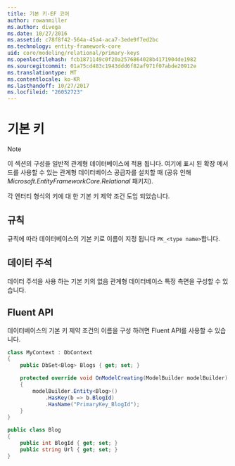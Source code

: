 ```yaml
---
title: 기본 키-EF 코어
author: rowanmiller
ms.author: divega
ms.date: 10/27/2016
ms.assetid: c78f8f42-564a-45a4-aca7-3ede9f7ed2bc
ms.technology: entity-framework-core
uid: core/modeling/relational/primary-keys
ms.openlocfilehash: fcb1871149c0f20a2576864028b4171904de1982
ms.sourcegitcommit: 01a75cd483c1943ddd6f82af971f07abde20912e
ms.translationtype: MT
ms.contentlocale: ko-KR
ms.lasthandoff: 10/27/2017
ms.locfileid: "26052723"
---
```

# <a name="primary-keys"></a>기본 키

> [!NOTE]  
> 이 섹션의 구성을 일반적 관계형 데이터베이스에 적용 됩니다. 여기에 표시 된 확장 메서드를 사용할 수 있는 관계형 데이터베이스 공급자를 설치할 때 (공유 인해 *Microsoft.EntityFrameworkCore.Relational* 패키지).

각 엔터티 형식의 키에 대 한 기본 키 제약 조건 도입 되었습니다.

## <a name="conventions"></a>규칙

규칙에 따라 데이터베이스의 기본 키로 이름이 지정 됩니다 `PK_<type name>`합니다.

## <a name="data-annotations"></a>데이터 주석

데이터 주석을 사용 하는 기본 키의 없음 관계형 데이터베이스 특정 측면을 구성할 수 있습니다.

## <a name="fluent-api"></a>Fluent API

데이터베이스의 기본 키 제약 조건의 이름을 구성 하려면 Fluent API를 사용할 수 있습니다.

<!-- [!code-csharp[Main](samples/core/relational/Modeling/FluentAPI/Samples/Relational/KeyName.cs?highlight=9)] -->
``` csharp
class MyContext : DbContext
{
    public DbSet<Blog> Blogs { get; set; }

    protected override void OnModelCreating(ModelBuilder modelBuilder)
    {
        modelBuilder.Entity<Blog>()
            .HasKey(b => b.BlogId)
            .HasName("PrimaryKey_BlogId");
    }
}

public class Blog
{
    public int BlogId { get; set; }
    public string Url { get; set; }
}
```
